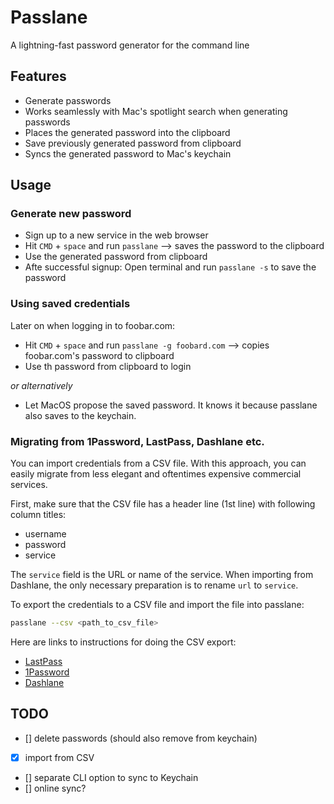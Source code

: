 # Passlane

A lightning-fast password generator for the command line

## Features

- Generate passwords
- Works seamlessly with Mac's spotlight search when generating passwords
- Places the generated password into the clipboard
- Save previously generated password from clipboard
- Syncs the generated password to Mac's keychain

## Usage

### Generate new password

- Sign up to a new service in the web browser
- Hit `CMD` + `space` and run `passlane` --> saves the password to the clipboard
- Use the generated password from clipboard
- Afte successful signup: Open terminal and run `passlane -s` to save the password

### Using saved credentials

Later on when logging in to foobar.com:

- Hit `CMD` + `space` and run `passlane -g foobard.com` --> copies foobar.com's password to clipboard
- Use th password from clipboard to login

_or alternatively_

- Let MacOS propose the saved password. It knows it because passlane also saves to the keychain.

### Migrating from 1Password, LastPass, Dashlane etc.

You can import credentials from a CSV file. With this approach, you can easily migrate from less elegant and oftentimes expensive commercial services.

First, make sure that the CSV file has a header line (1st line) with following column titles:

- username
- password
- service

The `service` field is the URL or name of the service. When importing from Dashlane, the only necessary preparation is to rename `url` to `service`.

To export the credentials to a CSV file and import the file into passlane:

```bash
passlane --csv <path_to_csv_file>
```

Here are links to instructions for doing the CSV export:

- [LastPass](https://support.lastpass.com/help/how-do-i-nbsp-export-stored-data-from-lastpass-using-a-generic-csv-file)
- [1Password](https://support.1password.com/export/)
- [Dashlane](https://support.dashlane.com/hc/en-us/articles/202625092-Export-your-passwords-from-Dashlane)

## TODO

- [] delete passwords (should also remove from keychain)
- [x] import from CSV
- [] separate CLI option to sync to Keychain
- [] online sync?
